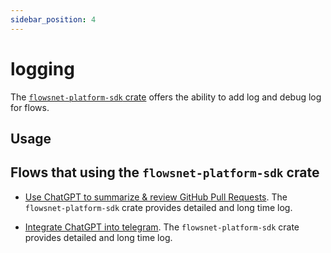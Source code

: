 ```yaml
---
sidebar_position: 4
---
```


# logging

The [`flowsnet-platform-sdk` crate](https://crates.io/crates/flowsnet-platform-sdk) offers the ability to add log and debug log for flows.

## Usage

## Flows that using the `flowsnet-platform-sdk` crate

* [Use ChatGPT to summarize & review GitHub Pull Requests](https://github.com/flows-network/github-pr-summary). The `flowsnet-platform-sdk` crate provides detailed and long time log.

* [Integrate ChatGPT into telegram](https://github.com/flows-network/telegram-gpt). The `flowsnet-platform-sdk` crate provides detailed and long time log.